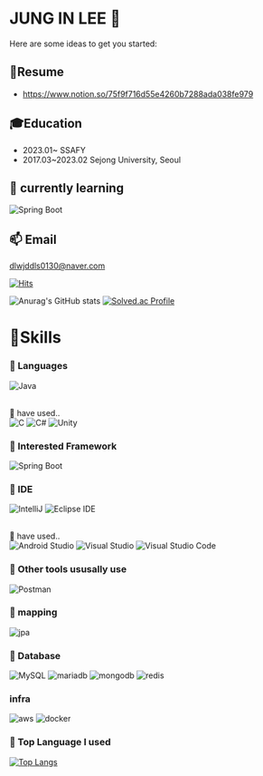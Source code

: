 # JUNG IN LEE 👋

Here are some ideas to get you started:

## 👯Resume
- https://www.notion.so/75f9f716d55e4260b7288ada038fe979

## 🎓Education
- 2023.01~ SSAFY
- 2017.03~2023.02 Sejong University, Seoul

## 🌱 currently learning
![Spring Boot](https://img.shields.io/badge/springboot-6DB33F?&style=flat-square&logo=springboot&logoColor=white)

## 📫 Email
dlwjddls0130@naver.com




[![Hits](https://hits.seeyoufarm.com/api/count/incr/badge.svg?url=https%3A%2F%2Fgithub.com%2FJungInLee0130&count_bg=%2379C83D&title_bg=%23555555&icon=&icon_color=%23EDE4E4&title=hits&edge_flat=false)](https://hits.seeyoufarm.com)

![Anurag's GitHub stats](https://github-readme-stats.vercel.app/api?username=JungInLee0130&show_icons=true&theme=tokyonight)
[![Solved.ac Profile](http://mazassumnida.wtf/api/v2/generate_badge?boj=dlwjddls0130)](https://solved.ac/dlwjddls0130/)

# 💪Skills
### 💬 Languages
![Java](https://img.shields.io/badge/java-ED8B00?&style=flat-square&logo=openjdk&logoColor=white)

<br> 🤔 have used..<br>
![C](https://img.shields.io/badge/c-A8B9CC?&style=flat-square&logo=C&logoColor=white)
![C#](https://img.shields.io/badge/c%20sharp-239120?&style=flat-square&logo=csharp&logoColor=white)
![Unity](https://img.shields.io/badge/unity-000000?&style=flat-square&logo=unity&logoColor=white)

### 💬 Interested Framework
![Spring Boot](https://img.shields.io/badge/springboot-6DB33F?&style=flat-square&logo=springboot&logoColor=white)

### 💬 IDE
![IntelliJ](https://img.shields.io/badge/intelliJ-0078FF?&style=flat-square&logo=IntelliJ&logoColor=White)
![Eclipse IDE](https://img.shields.io/badge/eclipse%20IDE-2C2255?&style=flat-square&logo=Eclipse%20IDE&logoColor=white)

<br>🤔 have used..<br>
![Android Studio](https://img.shields.io/badge/Android%20Studio-3DDC84.svg?&style=flat-square&logo=android&logoColor=White)
![Visual Studio](https://img.shields.io/badge/Visual%20Studio-5C2D91.svg?&style=flat-square&logo=Visual%20Studio&logoColor=White)
![Visual Studio Code](https://img.shields.io/badge/Visual%20Studio%20Code-007ACC.svg?&style=flat-square&logo=Visual%20Studio%20Code&logoColor=white)

### 💬 Other tools ususally use
![Postman](https://img.shields.io/badge/Postman-FF6C37.svg?&style=flat-square&logo=postman&logoColor=White)

### 💬 mapping
![jpa](https://img.shields.io/badge/jpa-6DB33F.svg?&style=flat-square&logo=springdatajpa&logoColor=white)

### 💬 Database
![MySQL](https://img.shields.io/badge/MySQL-4479A1.svg?&style=flat-square&logo=MySQL&logoColor=white)
![mariadb](https://img.shields.io/badge/mariadb-4479A1.svg?&style=flat-square&logo=mariadb&logoColor=white)
![mongodb](https://img.shields.io/badge/mongodb-13C7A3.svg?&style=flat-square&logo=mongodb&logoColor=white)
![redis](https://img.shields.io/badge/redis-CD0000.svg?&style=flat-square&logo=redis&logoColor=white)

### infra
![aws](https://img.shields.io/badge/aws-E56D29?&style=flat-square&logo=aws&logoColor=white)
![docker](https://img.shields.io/badge/docker-289AFF?&style=flat-square&logo=docker&logoColor=white)

### 💬 Top Language I used
[![Top Langs](https://github-readme-stats.vercel.app/api/top-langs/?username=JungInLee0130)](https://github.com/anuraghazra/github-readme-stats)


<!--
**JungInLee0130/JungInLee0130** is a ✨ _special_ ✨ repository because its `README.md` (this file) appears on your GitHub profile.
- 👯 I’m looking to collaborate on ...
- 🤔 I’m looking for help with ...
- 💬 Ask me about ...
- 😄 Pronouns: ...
- ⚡ Fun fact: ...

### 🔭 Resume:
https://silk-evening-659.notion.site/bf94e55166024adda382536d7360892f
- -->
